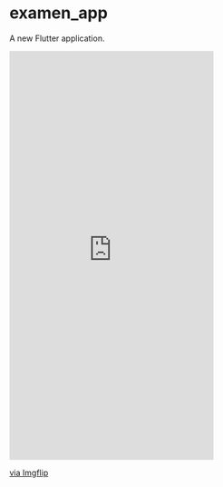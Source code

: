 # examen_app

A new Flutter application.

<div style="width:360px;max-width:100%;"><div style="height:0;padding-bottom:200%;position:relative;"><iframe width="360" height="720" style="position:absolute;top:0;left:0;width:100%;height:100%;" frameBorder="0" src="https://imgflip.com/embed/42asqa"></iframe></div><p><a href="https://imgflip.com/gif/42asqa">via Imgflip</a></p></div>
